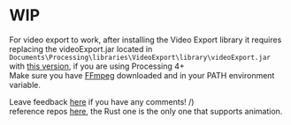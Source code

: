 # WIP
For video export to work, after installing the Video Export library it requires replacing the videoExport.jar located in `Documents\Processing\libraries\VideoExport\library\videoExport.jar` <br>
with [this version](https://github.com/hamoid/video_export_processing/blob/kotlinGradle/p5library/videoExport/library/videoExport.jar), if you are using Processing 4+ <br>
Make sure you have [FFmpeg](https://www.gyan.dev/ffmpeg/builds/) downloaded and in your PATH environment variable.



Leave feedback [here](https://gist.github.com/g-l-i-t-c-h-o-r-s-e/5590148123825db0205a1ff0d0428f0e) if you have any comments! /) <br>
reference repos [here](https://gist.github.com/g-l-i-t-c-h-o-r-s-e/5590148123825db0205a1ff0d0428f0e?permalink_comment_id=5406630#gistcomment-5406630), the Rust one is the only one that supports animation.
